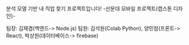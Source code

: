 분석 모델 기반 내 직업 찾기 프로젝트입니다!
-선문대 모바일 프로젝트(캡스톤 디자인)-

팀장: 김재겸(백엔드-> Node.js)
팀원: 김석원(Colab Python), 양민첨(프론트-> React), 박상원(데이터베이스-> firebase)
